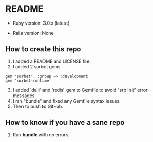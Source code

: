 # README

* Ruby version: 3.0.x (latest)

* Rails version: None

## How to create this repo

 1. I added a README and LICENSE file.
 2. I added 2 sorbet gems. 
```
gem 'sorbet', :group => :development
gem 'sorbet-runtime'
```
 3. I added 'dalli' and 'redis' gem to Gemfile to avoid "srb init" error messages. 
 4. I ran "bundle" and fixed any Gemfile syntax issues.
 5. Then to push to GitHub.

## How to know if you have a sane repo

 1. Run **bundle** with no errors.
